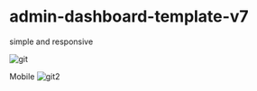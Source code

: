 # admin-dashboard-template-v7
simple and responsive

![git](https://user-images.githubusercontent.com/59271775/120099400-d25f7780-c16d-11eb-9309-8b0c1ae4bbd2.png)


Mobile
![git2](https://user-images.githubusercontent.com/59271775/120099424-eb682880-c16d-11eb-9ed5-d102ec16bf44.png)
